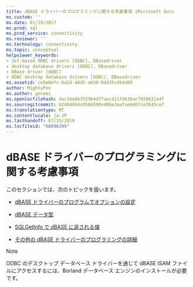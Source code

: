 ```yaml
---
title: dBASE ドライバーのプログラミングに関する考慮事項 |Microsoft Docs
ms.custom: ''
ms.date: 01/19/2017
ms.prod: sql
ms.prod_service: connectivity
ms.reviewer: ''
ms.technology: connectivity
ms.topic: conceptual
helpviewer_keywords:
- Jet-based ODBC drivers [ODBC], DBasedriver
- desktop database drivers [ODBC], DBasedriver
- DBase driver [ODBC]
- ODBC desktop database drivers [ODBC], DBasedriver
ms.assetid: ce5e8efc-6a2d-40d5-a658-8dd35cd1dd09
author: MightyPen
ms.author: genemi
ms.openlocfilehash: dac34e8b3559b4d77aec411fd636ac7850932a4f
ms.sourcegitcommit: b2464064c0566590e486a3aafae6d67ce2645cef
ms.translationtype: MT
ms.contentlocale: ja-JP
ms.lasthandoff: 07/15/2019
ms.locfileid: "68096399"
---
```

# <a name="dbase-driver-programming-considerations"></a>dBASE ドライバーのプログラミングに関する考慮事項
このセクションでは、次のトピックを扱います。  
  
-   [dBASE ドライバーのプログラムでオプションの設定](../../odbc/microsoft/setting-options-programmatically-for-the-dbase-driver.md)  
  
-   [dBASE データ型](../../odbc/microsoft/dbase-data-types.md)  
  
-   [SQLGetInfo で dBASE に返される値](../../odbc/microsoft/sqlgetinfo-returned-values-for-dbase.md)  
  
-   [その他の dBASE ドライバーのプログラミングの詳細](../../odbc/microsoft/other-dbase-driver-programming-details.md)  
  
> [!NOTE]  
>  ODBC のデスクトップ データベース ドライバーを通じて dBASE ISAM ファイルにアクセスするには、Borland データベース エンジンのインストールが必要です。
